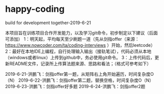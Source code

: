 
# happy-coding
build for development together-2019-6-21


本项目旨在训练项目合作开发能力，以及学习git命令，初步制定以下建议（后面可添加）
1：明天起，平均每天至少刷题一道（先从剑指offer（来源：https://www.nowcoder.com/ta/coding-interviews ）开始，然后leetcode）
2：最好在本地IDE上编程，自行处理输入输出（接轨笔试），代码必须从本地（windows或者linux）上传到github中，务必使用git命令。
3：上传代码后，更新README文件，记录所上传算法题来源、思路和看法；（格式可参考如下）

2019-6-21-洪鹏飞：剑指offer第一题，从矩阵右上角开始遍历，时间复杂度O（N）
2019-6-22-洪鹏飞：剑指offer第二题，替换空格，时间复杂度O（N）
2019-6-23-洪鹏飞：剑指offer好多题
2019-6-24-洪鹏飞：剑指offer2题
